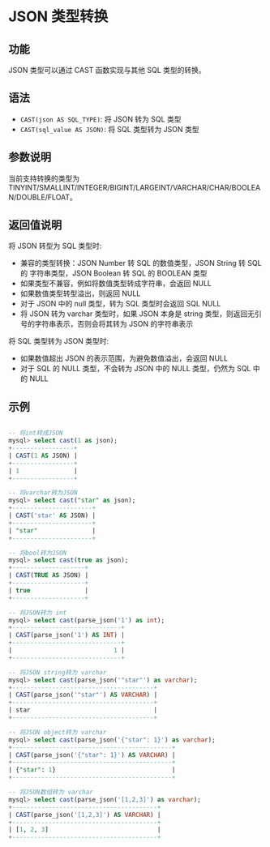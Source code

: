 # JSON 类型转换

## 功能

JSON 类型可以通过 CAST 函数实现与其他 SQL 类型的转换。

## 语法

- `CAST(json AS SQL_TYPE)`: 将 JSON 转为 SQL 类型
- `CAST(sql_value AS JSON)`: 将 SQL 类型转为 JSON 类型

## 参数说明

当前支持转换的类型为 TINYINT/SMALLINT/INTEGER/BIGINT/LARGEINT/VARCHAR/CHAR/BOOLEAN/DOUBLE/FLOAT。

## 返回值说明

将 JSON 转型为 SQL 类型时:

- 兼容的类型转换：JSON Number 转 SQL 的数值类型，JSON String 转 SQL 的 字符串类型，JSON Boolean 转 SQL 的 BOOLEAN 类型
- 如果类型不兼容，例如将数值类型转成字符串，会返回 NULL
- 如果数值类型转型溢出，则返回 NULL
- 对于 JSON 中的 null 类型，转为 SQL 类型时会返回 SQL NULL
- 将 JSON 转为 varchar 类型时，如果 JSON 本身是 string 类型，则返回无引号的字符串表示，否则会将其转为 JSON 的字符串表示

将 SQL 类型转为 JSON 类型时:

- 如果数值超出 JSON 的表示范围，为避免数值溢出，会返回 NULL
- 对于 SQL 的 NULL 类型，不会转为 JSON 中的 NULL 类型，仍然为 SQL 中的 NULL

## 示例

```sql

-- 将int转成JSON
mysql> select cast(1 as json);
+-----------------+
| CAST(1 AS JSON) |
+-----------------+
| 1               |
+-----------------+

-- 将varchar转为JSON
mysql> select cast("star" as json);
+----------------------+
| CAST('star' AS JSON) |
+----------------------+
| "star"               |
+----------------------+

-- 将bool转为JSON
mysql> select cast(true as json);
+--------------------+
| CAST(TRUE AS JSON) |
+--------------------+
| true               |
+--------------------+

-- 将JSON转为 int
mysql> select cast(parse_json('1') as int);
+------------------------------+
| CAST(parse_json('1') AS INT) |
+------------------------------+
|                            1 |
+------------------------------+

-- 将JSON string转为 varchar
mysql> select cast(parse_json('"star"') as varchar);
+---------------------------------------+
| CAST(parse_json('"star"') AS VARCHAR) |
+---------------------------------------+
| star                                  |
+---------------------------------------+

-- 将JSON object转为 varchar
mysql> select cast(parse_json('{"star": 1}') as varchar);
+--------------------------------------------+
| CAST(parse_json('{"star": 1}') AS VARCHAR) |
+--------------------------------------------+
| {"star": 1}                                |
+--------------------------------------------+

-- 将JSON数组转为 varchar
mysql> select cast(parse_json('[1,2,3]') as varchar);
+----------------------------------------+
| CAST(parse_json('[1,2,3]') AS VARCHAR) |
+----------------------------------------+
| [1, 2, 3]                              |
+----------------------------------------+


```
